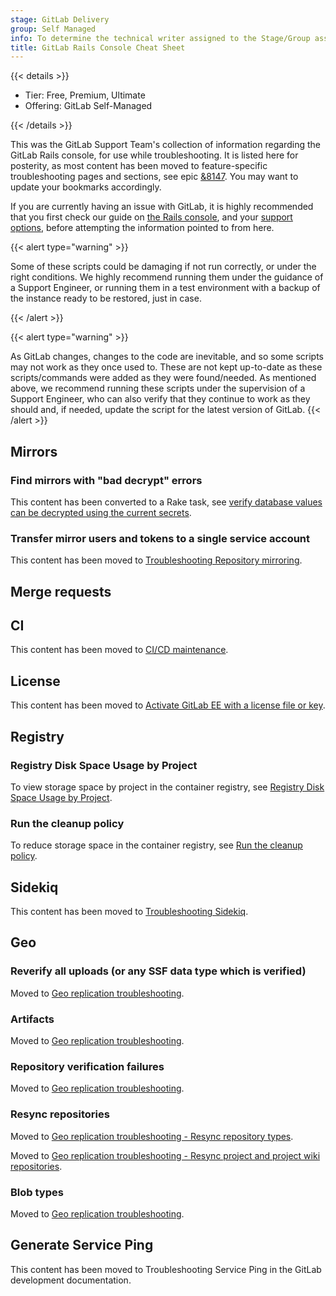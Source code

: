 ```yaml
---
stage: GitLab Delivery
group: Self Managed
info: To determine the technical writer assigned to the Stage/Group associated with this page, see https://handbook.gitlab.com/handbook/product/ux/technical-writing/#assignments
title: GitLab Rails Console Cheat Sheet
---
```


{{< details >}}

- Tier: Free, Premium, Ultimate
- Offering: GitLab Self-Managed

{{< /details >}}

This was the GitLab Support Team's collection of information regarding the GitLab Rails
console, for use while troubleshooting. It is listed here for posterity,
as most content has been moved to feature-specific troubleshooting pages and sections,
see epic [&8147](https://gitlab.com/groups/gitlab-org/-/epics/8147#tree).
You may want to update your bookmarks accordingly.

If you are currently having an issue with GitLab,
it is highly recommended that you first check
our guide on [the Rails console](../operations/rails_console.md),
and your [support options](https://about.gitlab.com/support/),
before attempting the information pointed to from here.

{{< alert type="warning" >}}

Some of these scripts could be damaging if not run correctly,
or under the right conditions. We highly recommend running them under the
guidance of a Support Engineer, or running them in a test environment with a
backup of the instance ready to be restored, just in case.

{{< /alert >}}

{{< alert type="warning" >}}

As GitLab changes, changes to the code are inevitable,
and so some scripts may not work as they once used to. These are not kept
up-to-date as these scripts/commands were added as they were found/needed. As
mentioned above, we recommend running these scripts under the supervision of a
Support Engineer, who can also verify that they continue to work as they
should and, if needed, update the script for the latest version of GitLab.
{{< /alert >}}

## Mirrors

### Find mirrors with "bad decrypt" errors

This content has been converted to a Rake task, see [verify database values can be decrypted using the current secrets](../raketasks/check.md#verify-database-values-can-be-decrypted-using-the-current-secrets).

### Transfer mirror users and tokens to a single service account

This content has been moved to [Troubleshooting Repository mirroring](../../user/project/repository/mirror/troubleshooting.md#transfer-mirror-users-and-tokens-to-a-single-service-account).

## Merge requests

## CI

This content has been moved to [CI/CD maintenance](../cicd/maintenance.md).

## License

This content has been moved to [Activate GitLab EE with a license file or key](../license_file.md).

## Registry

### Registry Disk Space Usage by Project

To view storage space by project in the container registry, see [Registry Disk Space Usage by Project](../packages/container_registry.md#registry-disk-space-usage-by-project).

### Run the cleanup policy

To reduce storage space in the container registry, see [Run the cleanup policy](../packages/container_registry.md#run-the-cleanup-policy).

## Sidekiq

This content has been moved to [Troubleshooting Sidekiq](../sidekiq/sidekiq_troubleshooting.md).

## Geo

### Reverify all uploads (or any SSF data type which is verified)

Moved to [Geo replication troubleshooting](../geo/replication/troubleshooting/synchronization_verification.md#resync-and-reverify-multiple-components).

### Artifacts

Moved to [Geo replication troubleshooting](../geo/replication/troubleshooting/synchronization_verification.md#manually-retry-replication-or-verification).

### Repository verification failures

Moved to [Geo replication troubleshooting](../geo/replication/troubleshooting/synchronization_verification.md#manually-retry-replication-or-verification).

### Resync repositories

Moved to [Geo replication troubleshooting - Resync repository types](../geo/replication/troubleshooting/synchronization_verification.md#manually-retry-replication-or-verification).

Moved to [Geo replication troubleshooting - Resync project and project wiki repositories](../geo/replication/troubleshooting/synchronization_verification.md#manually-retry-replication-or-verification).

### Blob types

Moved to [Geo replication troubleshooting](../geo/replication/troubleshooting/synchronization_verification.md#manually-retry-replication-or-verification).

## Generate Service Ping

This content has been moved to Troubleshooting Service Ping in the GitLab development documentation.
